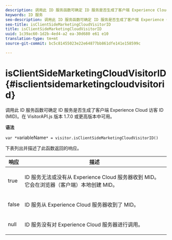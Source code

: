 ```yaml
---
description: 调用此 ID 服务函数可确定 ID 服务是否生成了客户端 Experience Cloud 访客 ID (MID)。在 VisitorAPI.js 版本 1.7.0 或更高版本中可用。
keywords: ID 服务
seo-description: 调用此 ID 服务函数可确定 ID 服务是否生成了客户端 Experience Cloud 访客 ID (MID)。在 VisitorAPI.js 版本 1.7.0 或更高版本中可用。
seo-title: isClientSideMarketingCloudVisitorID
title: isClientSideMarketingCloudVisitorID
uuid: 1c39ac60-1d2b-4ed4-a2 ea-30d680 e61 e10
translation-type: tm+mt
source-git-commit: bc5c81455023e22e64877bb861dfe141e158599c

---
```



# isClientSideMarketingCloudVisitorID{#isclientsidemarketingcloudvisitorid}

调用此 ID 服务函数可确定 ID 服务是否生成了客户端 Experience Cloud 访客 ID (MID)。在 VisitorAPI.js 版本 1.7.0 或更高版本中可用。

**语法**

`var *`variableName`* = visitor.isClientSideMarketingCloudVisitorID()`

下表列出并描述了此函数返回的响应。

<table id="table_5D08A5DD6FD04F94818B0E8B790D3136"> 
 <thead> 
  <tr> 
   <th colname="col1" class="entry"> 响应 </th> 
   <th colname="col2" class="entry"> 描述 </th> 
  </tr> 
 </thead>
 <tbody> 
  <tr> 
   <td colname="col1"> <p> <span class="codeph"> true</span> </p> </td> 
   <td colname="col2"> <p>ID 服务无法或没有从 <span class="keyword">Experience Cloud</span> 服务器收到 MID。它会在浏览器（客户端）本地创建 MID。 </p> </td> 
  </tr> 
  <tr> 
   <td colname="col1"> <p> <span class="codeph"> false</span> </p> </td> 
   <td colname="col2"> <p>ID 服务从 <span class="keyword">Experience Cloud</span> 服务器收到了 MID。 </p> </td> 
  </tr> 
  <tr> 
   <td colname="col1"> <p> <span class="codeph"> null</span> </p> </td> 
   <td colname="col2"> <p>ID 服务没有对 <span class="keyword">Experience Cloud</span> 服务器进行调用。 </p> </td> 
  </tr> 
 </tbody> 
</table>

